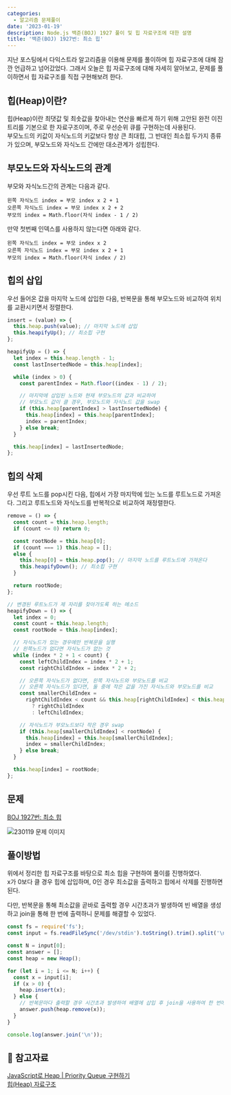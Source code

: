 ```yaml
---
categories:
  - 알고리즘 문제풀이
date: '2023-01-19'
description: Node.js 백준(BOJ) 1927 풀이 및 힙 자료구조에 대한 설명
title: '백준(BOJ) 1927번: 최소 힙'
---
```


지난 포스팅에서 다익스트라 알고리즘을 이용해 문제를 풀이하며 힙 자료구조에 대해 잠깐 언급하고 넘어갔었다. 그래서 오늘은 힙 자료구조에 대해 자세히 알아보고, 문제를 풀이하면서 힙 자료구조를 직접 구현해보려 한다.

## 힙(Heap)이란?

힙(Heap)이란 최댓값 및 최솟값을 찾아내는 연산을 빠르게 하기 위해 고안된 완전 이진트리를 기본으로 한 자료구조이며, 주로 우선순위 큐를 구현하는데 사용된다.  
부모노드의 키값이 자식노드의 키값보다 항상 큰 최대힙, 그 반대인 최소힙 두가지 종류가 있으며, 부모노드와 자식노드 간에만 대소관계가 성립한다.

## 부모노드와 자식노드의 관계

부모와 자식노드간의 관계는 다음과 같다.

```text
왼쪽 자식노드 index = 부모 index x 2 + 1
오른쪽 자식노드 index = 부모 index x 2 + 2
부모의 index = Math.floor(자식 index - 1 / 2)
```

만약 첫번째 인덱스를 사용하지 않는다면 아래와 같다.

```text
왼쪽 자식노드 index = 부모 index x 2
오른쪽 자식노드 index = 부모 index x 2 + 1
부모의 index = Math.floor(자식 index / 2)
```

## 힙의 삽입

우선 들어온 값을 마지막 노드에 삽입한 다음, 반복문을 통해 부모노드와 비교하여 위치를 교환시키면서 정렬한다.

```javascript
insert = (value) => {
  this.heap.push(value); // 마지막 노드에 삽입
  this.heapifyUp(); // 최소힙 구현
};

heapifyUp = () => {
  let index = this.heap.length - 1;
  const lastInsertedNode = this.heap[index];

  while (index > 0) {
    const parentIndex = Math.floor((index - 1) / 2);

    // 마지막에 삽입된 노드와 현재 부모노드의 값과 비교하여
    // 부모노드 값이 클 경우, 부모노드와 자식노드 값을 swap
    if (this.heap[parentIndex] > lastInsertedNode) {
      this.heap[index] = this.heap[parentIndex];
      index = parentIndex;
    } else break;
  }

  this.heap[index] = lastInsertedNode;
};
```

## 힙의 삭제

우선 루트 노드를 pop시킨 다음, 힙에서 가장 마지막에 있는 노드를 루트노드로 가져온다.
그리고 루트노드와 자식노드를 반복적으로 비교하여 재정렬한다.

```javascript
remove = () => {
  const count = this.heap.length;
  if (count <= 0) return 0;

  const rootNode = this.heap[0];
  if (count === 1) this.heap = [];
  else {
    this.heap[0] = this.heap.pop(); // 마지막 노드를 루트노드에 가져온다
    this.heapifyDown(); // 최소힙 구현
  }

  return rootNode;
};

// 변경된 루트노드가 제 자리를 찾아가도록 하는 메소드
heapifyDown = () => {
  let index = 0;
  const count = this.heap.length;
  const rootNode = this.heap[index];

  // 자식노드가 있는 경우에만 반복문을 실행
  // 왼쪽노드가 없다면 자식노드가 없는 것
  while (index * 2 + 1 < count) {
    const leftChildIndex = index * 2 + 1;
    const rightChildIndex = index * 2 + 2;

    // 오른쪽 자식노드가 없다면, 왼쪽 자식노드와 부모노드를 비교
    // 오른쪽 자식노드가 있다면, 둘 중에 작은 값을 가진 자식노드와 부모노드를 비교
    const smallerChildIndex =
      rightChildIndex < count && this.heap[rightChildIndex] < this.heap[leftChildIndex]
        ? rightChildIndex
        : leftChildIndex;

    // 자식노드가 부모노드보다 작은 경우 swap
    if (this.heap[smallerChildIndex] < rootNode) {
      this.heap[index] = this.heap[smallerChildIndex];
      index = smallerChildIndex;
    } else break;
  }

  this.heap[index] = rootNode;
};
```

## 문제

[BOJ 1927번: 최소 힙](https://www.acmicpc.net/problem/1927)

![230119 문제 이미지](/static/230119/boj-1927.png)

## 풀이방법

위에서 정리한 힙 자료구조를 바탕으로 최소 힙을 구현하여 풀이를 진행하였다.  
x가 0보다 클 경우 힙에 삽입하며, 0인 경우 최소값을 출력하고 힙에서 삭제를 진행하면 된다.

다만, 반복문을 통해 최소값을 곧바로 출력할 경우 시간초과가 발생하여 빈 배열을 생성하고 join을 통해 한 번에 출력하니 문제를 해결할 수 있었다.

```javascript
const fs = require('fs');
const input = fs.readFileSync('/dev/stdin').toString().trim().split('\n').map(Number);

const N = input[0];
const answer = [];
const heap = new Heap();

for (let i = 1; i <= N; i++) {
  const x = input[i];
  if (x > 0) {
    heap.insert(x);
  } else {
    // 반복문마다 출력할 경우 시간초과 발생하여 배열에 삽입 후 join을 사용하여 한 번에 출력
    answer.push(heap.remove(x));
  }
}

console.log(answer.join('\n'));
```

## 📖 참고자료

[JavaScript로 Heap | Priority Queue 구현하기](https://jun-choi-4928.medium.com/javascript%EB%A1%9C-heap-priority-queue-%EA%B5%AC%ED%98%84%ED%95%98%EA%B8%B0-8bc13bf095d9)  
[힙(Heap) 자료구조](<https://ko.wikipedia.org/wiki/%ED%9E%99_(%EC%9E%90%EB%A3%8C_%EA%B5%AC%EC%A1%B0)>)

